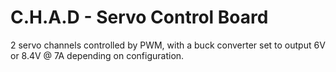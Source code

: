 # C.H.A.D - Servo Control Board
2 servo channels controlled by PWM, with a buck converter set to output 6V or 8.4V @ 7A depending on configuration. 